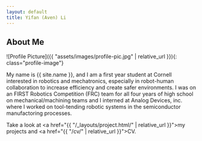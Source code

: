 ```yaml
---
layout: default
title: Yifan (Aven) Li
---
```


## About Me


![Profile Picture]({{ "assets/images/profile-pic.jpg" | relative_url }}){: class="profile-image"}

 
My name is {{ site.name }}, and I am a first year student at Cornell interested in robotics and mechatronics, especially in robot-human collaboration to increase efficiency and create safer environments. I was on an FIRST Robotics Competition (FRC) team for all four years of high school on mechanical/machining teams and I interned at Analog Devices, inc. where I worked on tool-tending robotic systems in the semiconductor manufactoring processes. 

Take a look at <a href="{{ "/_layouts/project.html/" | relative_url }}">my projects</a> and <a href="{{ "/cv/" | relative_url }}">CV</a>.
